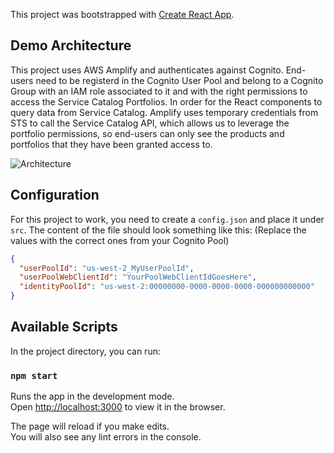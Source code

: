This project was bootstrapped with [Create React App](https://github.com/facebookincubator/create-react-app).

## Demo Architecture
This project uses AWS Amplify and authenticates against Cognito. End-users need to be registerd in the Cognito User Pool and belong to a Cognito Group with an IAM role associated to it and with the right permissions to access the Service Catalog Portfolios. In order for the React components to query data from Service Catalog. Amplify uses temporary credentials from STS to call the Service Catalog API, which allows us to leverage the portfolio permissions, so end-users can only see the products and portfolios that they have been granted access to.

![Architecture](../docs/arch.png)

## Configuration
For this project to work, you need to create a `config.json` and place it under `src`. The content of the file should 
look something like this: (Replace the values with the correct ones from your Cognito Pool)

```json
{
  "userPoolId": "us-west-2_MyUserPoolId",
  "userPoolWebClientId": "YourPoolWebClientIdGoesHere",
  "identityPoolId": "us-west-2:00000000-0000-0000-0000-000000000000"
}
``` 

## Available Scripts

In the project directory, you can run:

### `npm start`

Runs the app in the development mode.<br>
Open [http://localhost:3000](http://localhost:3000) to view it in the browser.

The page will reload if you make edits.<br>
You will also see any lint errors in the console.
